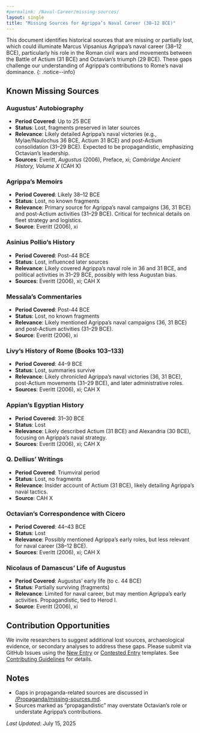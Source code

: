 ```yaml
---
#permalink: /Naval-Career/missing-sources/
layout: single
title: "Missing Sources for Agrippa’s Naval Career (38–12 BCE)"
---
```


This document identifies historical sources that are missing or partially lost, which could illuminate Marcus Vipsanius Agrippa’s naval career (38–12 BCE), particularly his role in the Roman civil wars and movements between the Battle of Actium (31 BCE) and Octavian’s triumph (29 BCE). These gaps challenge our understanding of Agrippa’s contributions to Rome’s naval dominance.
{: .notice--info}

## Known Missing Sources

### Augustus’ Autobiography

- **Period Covered**: Up to 25 BCE
- **Status**: Lost, fragments preserved in later sources
- **Relevance**: Likely detailed Agrippa’s naval victories (e.g., Mylae/Naulochus 36 BCE, Actium 31 BCE) and post-Actium consolidation (31–29 BCE). Expected to be propagandistic, emphasizing Octavian’s leadership.
- **Sources**: Everitt, *Augustus* (2006), Preface, xi; *Cambridge Ancient History, Volume X* (CAH X)

### Agrippa’s Memoirs

- **Period Covered**: Likely 38–12 BCE
- **Status**: Lost, no known fragments
- **Relevance**: Primary source for Agrippa’s naval campaigns (36, 31 BCE) and post-Actium activities (31–29 BCE). Critical for technical details on fleet strategy and logistics.
- **Source**: Everitt (2006), xi

### Asinius Pollio’s History

- **Period Covered**: Post-44 BCE
- **Status**: Lost, influenced later sources
- **Relevance**: Likely covered Agrippa’s naval role in 36 and 31 BCE, and political activities in 31–29 BCE, possibly with less Augustan bias.
- **Sources**: Everitt (2006), xi; CAH X

### Messala’s Commentaries

- **Period Covered**: Post-44 BCE
- **Status**: Lost, no known fragments
- **Relevance**: Likely mentioned Agrippa’s naval campaigns (36, 31 BCE) and post-Actium activities (31–29 BCE).
- **Source**: Everitt (2006), xi

### Livy’s History of Rome (Books 103–133)

- **Period Covered**: 44–9 BCE
- **Status**: Lost, summaries survive
- **Relevance**: Likely chronicled Agrippa’s naval victories (36, 31 BCE), post-Actium movements (31–29 BCE), and later administrative roles.
- **Sources**: Everitt (2006), xi; CAH X

### Appian’s Egyptian History

- **Period Covered**: 31–30 BCE
- **Status**: Lost
- **Relevance**: Likely described Actium (31 BCE) and Alexandria (30 BCE), focusing on Agrippa’s naval strategy.
- **Sources**: Everitt (2006), xi; CAH X

### Q. Dellius’ Writings

- **Period Covered**: Triumviral period
- **Status**: Lost, no fragments
- **Relevance**: Insider account of Actium (31 BCE), likely detailing Agrippa’s naval tactics.
- **Source**: CAH X

### Octavian’s Correspondence with Cicero

- **Period Covered**: 44–43 BCE
- **Status**: Lost
- **Relevance**: Possibly mentioned Agrippa’s early roles, but less relevant for naval career (38–12 BCE).
- **Sources**: Everitt (2006), xi; CAH X

### Nicolaus of Damascus’ Life of Augustus

- **Period Covered**: Augustus’ early life (to c. 44 BCE)
- **Status**: Partially surviving (fragments)
- **Relevance**: Limited for naval career, but may mention Agrippa’s early activities. Propagandistic, tied to Herod I.
- **Source**: Everitt (2006), xi

## Contribution Opportunities

We invite researchers to suggest additional lost sources, archaeological evidence, or secondary analyses to address these gaps. Please submit via GitHub Issues using the [New Entry](https://github.com/davidrstansfield/Agrippas-Naval-Legacy/issues/new?template=new_entry.md) or [Contested Entry](https://github.com/davidrstansfield/Agrippas-Naval-Legacy/issues/new?template=contested_entry.md) templates. See [Contributing Guidelines](../Contributing/guidelines.md) for details.

## Notes

- Gaps in propaganda-related sources are discussed in [/Propaganda/missing-sources.md](../Propaganda/missing-sources.md).
- Sources marked as “propagandistic” may overstate Octavian’s role or understate Agrippa’s contributions.

*Last Updated*: July 15, 2025
